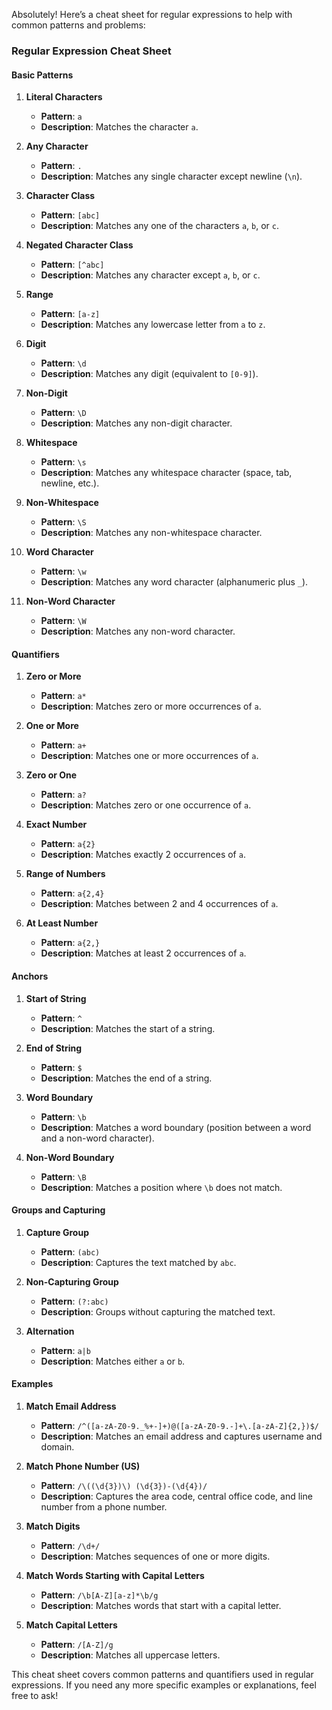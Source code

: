 Absolutely! Here’s a cheat sheet for regular expressions to help with common patterns and problems:

### Regular Expression Cheat Sheet

#### Basic Patterns

1. **Literal Characters**
   - **Pattern**: `a`
   - **Description**: Matches the character `a`.

2. **Any Character**
   - **Pattern**: `.`
   - **Description**: Matches any single character except newline (`\n`).

3. **Character Class**
   - **Pattern**: `[abc]`
   - **Description**: Matches any one of the characters `a`, `b`, or `c`.

4. **Negated Character Class**
   - **Pattern**: `[^abc]`
   - **Description**: Matches any character except `a`, `b`, or `c`.

5. **Range**
   - **Pattern**: `[a-z]`
   - **Description**: Matches any lowercase letter from `a` to `z`.

6. **Digit**
   - **Pattern**: `\d`
   - **Description**: Matches any digit (equivalent to `[0-9]`).

7. **Non-Digit**
   - **Pattern**: `\D`
   - **Description**: Matches any non-digit character.

8. **Whitespace**
   - **Pattern**: `\s`
   - **Description**: Matches any whitespace character (space, tab, newline, etc.).

9. **Non-Whitespace**
   - **Pattern**: `\S`
   - **Description**: Matches any non-whitespace character.

10. **Word Character**
    - **Pattern**: `\w`
    - **Description**: Matches any word character (alphanumeric plus `_`).

11. **Non-Word Character**
    - **Pattern**: `\W`
    - **Description**: Matches any non-word character.

#### Quantifiers

1. **Zero or More**
   - **Pattern**: `a*`
   - **Description**: Matches zero or more occurrences of `a`.

2. **One or More**
   - **Pattern**: `a+`
   - **Description**: Matches one or more occurrences of `a`.

3. **Zero or One**
   - **Pattern**: `a?`
   - **Description**: Matches zero or one occurrence of `a`.

4. **Exact Number**
   - **Pattern**: `a{2}`
   - **Description**: Matches exactly 2 occurrences of `a`.

5. **Range of Numbers**
   - **Pattern**: `a{2,4}`
   - **Description**: Matches between 2 and 4 occurrences of `a`.

6. **At Least Number**
   - **Pattern**: `a{2,}`
   - **Description**: Matches at least 2 occurrences of `a`.

#### Anchors

1. **Start of String**
   - **Pattern**: `^`
   - **Description**: Matches the start of a string.

2. **End of String**
   - **Pattern**: `$`
   - **Description**: Matches the end of a string.

3. **Word Boundary**
   - **Pattern**: `\b`
   - **Description**: Matches a word boundary (position between a word and a non-word character).

4. **Non-Word Boundary**
   - **Pattern**: `\B`
   - **Description**: Matches a position where `\b` does not match.

#### Groups and Capturing

1. **Capture Group**
   - **Pattern**: `(abc)`
   - **Description**: Captures the text matched by `abc`.

2. **Non-Capturing Group**
   - **Pattern**: `(?:abc)`
   - **Description**: Groups without capturing the matched text.

3. **Alternation**
   - **Pattern**: `a|b`
   - **Description**: Matches either `a` or `b`.

#### Examples

1. **Match Email Address**
   - **Pattern**: `/^([a-zA-Z0-9._%+-]+)@([a-zA-Z0-9.-]+\.[a-zA-Z]{2,})$/`
   - **Description**: Matches an email address and captures username and domain.

2. **Match Phone Number (US)**
   - **Pattern**: `/\((\d{3})\) (\d{3})-(\d{4})/`
   - **Description**: Captures the area code, central office code, and line number from a phone number.

3. **Match Digits**
   - **Pattern**: `/\d+/`
   - **Description**: Matches sequences of one or more digits.

4. **Match Words Starting with Capital Letters**
   - **Pattern**: `/\b[A-Z][a-z]*\b/g`
   - **Description**: Matches words that start with a capital letter.

5. **Match Capital Letters**
   - **Pattern**: `/[A-Z]/g`
   - **Description**: Matches all uppercase letters.

This cheat sheet covers common patterns and quantifiers used in regular expressions. If you need any more specific examples or explanations, feel free to ask!